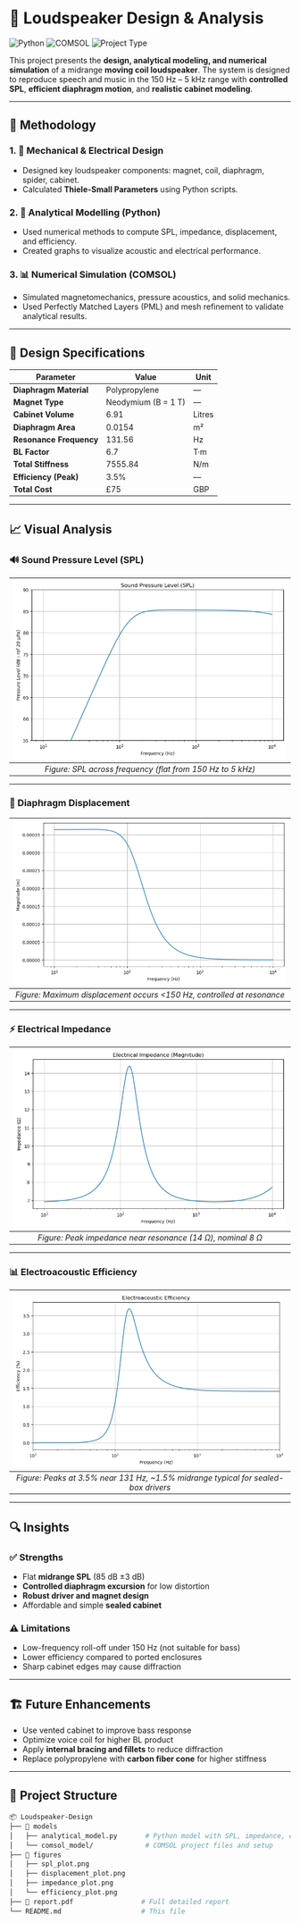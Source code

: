 # 📢 Loudspeaker Design & Analysis

![Python](https://img.shields.io/badge/Code-Python-blue?logo=python)
![COMSOL](https://img.shields.io/badge/Simulation-COMSOL-informational)
![Project Type](https://img.shields.io/badge/Acoustic_Engineering-critical)

This project presents the **design, analytical modeling, and numerical simulation** of a midrange **moving coil loudspeaker**. The system is designed to reproduce speech and music in the 150 Hz – 5 kHz range with **controlled SPL**, **efficient diaphragm motion**, and **realistic cabinet modeling**.

---

## 🧰 Methodology

### 1. 📐 Mechanical & Electrical Design
- Designed key loudspeaker components: magnet, coil, diaphragm, spider, cabinet.
- Calculated **Thiele-Small Parameters** using Python scripts.

### 2. 🧮 Analytical Modelling (Python)
- Used numerical methods to compute SPL, impedance, displacement, and efficiency.
- Created graphs to visualize acoustic and electrical performance.

### 3. 📊 Numerical Simulation (COMSOL)
- Simulated magnetomechanics, pressure acoustics, and solid mechanics.
- Used Perfectly Matched Layers (PML) and mesh refinement to validate analytical results.

---

## 🎯 Design Specifications

| Parameter               | Value               | Unit         |
|------------------------|---------------------|--------------|
| **Diaphragm Material** | Polypropylene       | —            |
| **Magnet Type**        | Neodymium (B = 1 T) | —            |
| **Cabinet Volume**     | 6.91                | Litres       |
| **Diaphragm Area**     | 0.0154              | m²           |
| **Resonance Frequency**| 131.56              | Hz           |
| **BL Factor**          | 6.7                 | T·m          |
| **Total Stiffness**    | 7555.84             | N/m          |
| **Efficiency (Peak)**  | 3.5%                | —            |
| **Total Cost**         | £75                 | GBP          |

---

## 📈 Visual Analysis

### 🔊 Sound Pressure Level (SPL)

| ![SPL Graph](./figures/spl_plot.png) |
|:--:|
| *Figure: SPL across frequency (flat from 150 Hz to 5 kHz)* |

---

### 🧷 Diaphragm Displacement

| ![Displacement](./figures/displacement_plot.png) |
|:--:|
| *Figure: Maximum displacement occurs <150 Hz, controlled at resonance* |

---

### ⚡ Electrical Impedance

| ![Impedance](./figures/impedance_plot.png) |
|:--:|
| *Figure: Peak impedance near resonance (14 Ω), nominal 8 Ω* |

---

### 📊 Electroacoustic Efficiency

| ![Efficiency](./figures/efficiency_plot.png) |
|:--:|
| *Figure: Peaks at 3.5% near 131 Hz, ~1.5% midrange typical for sealed-box drivers* |

---

## 🔍 Insights

### ✅ Strengths
- Flat **midrange SPL** (85 dB ±3 dB)
- **Controlled diaphragm excursion** for low distortion
- **Robust driver and magnet design**
- Affordable and simple **sealed cabinet**

### ⚠️ Limitations
- Low-frequency roll-off under 150 Hz (not suitable for bass)
- Lower efficiency compared to ported enclosures
- Sharp cabinet edges may cause diffraction

---

## 🏗️ Future Enhancements

- Use vented cabinet to improve bass response
- Optimize voice coil for higher BL product
- Apply **internal bracing and fillets** to reduce diffraction
- Replace polypropylene with **carbon fiber cone** for higher stiffness

---

## 📁 Project Structure

```bash
📦 Loudspeaker-Design
├── 📂 models
│   ├── analytical_model.py       # Python model with SPL, impedance, etc.
│   └── comsol_model/             # COMSOL project files and setup
├── 📂 figures
│   ├── spl_plot.png
│   ├── displacement_plot.png
│   ├── impedance_plot.png
│   └── efficiency_plot.png
├── 📄 report.pdf                 # Full detailed report
└── README.md                    # This file
